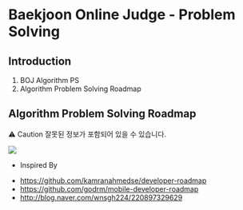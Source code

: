 # Baekjoon Online Judge - Problem Solving

## Introduction

1. BOJ Algorithm PS
2. Algorithm Problem Solving Roadmap

## Algorithm Problem Solving Roadmap

⚠️ Caution
잘못된 정보가 포함되어 있을 수 있습니다.

![](https://github.com/stack07142/BOJ/blob/master/img/Algorithm%20PS%20Roadmap_v0.1.png)

* Inspired By
- https://github.com/kamranahmedse/developer-roadmap
- https://github.com/godrm/mobile-developer-roadmap
- http://blog.naver.com/wnsgh224/220897329629

